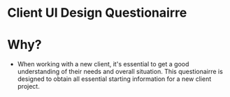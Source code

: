 # Client UI Design Questionairre

# Why?
- When working with a new client, it's essential to get a good understanding of their needs and overall situation. This questionairre is designed to obtain all essential starting information for a new client project. 
